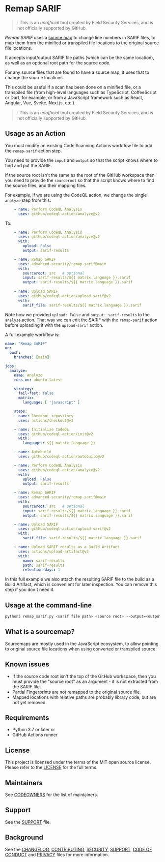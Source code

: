# Remap SARIF

> ℹ️ This is an _unofficial_ tool created by Field Security Services, and is not officially supported by GitHub.

*Remap SARIF* uses a [source map](https://web.dev/source-maps/) to change line numbers in SARIF files, to map them from the minified or transpiled file locations to the original source file locations.

It accepts input/output SARIF file paths (which can be the same location), as well as an optional root path for the source code.

For any source files that are found to have a source map, it uses that to change the source locations.

This could be useful if a scan has been done on a minified file, or a transpiled file (from high-level languages such as TypeScript, CoffeeScript or Dart, for example, or from a JavaScript framework such as React, Angular, Vue, Svelte, Next.js, etc.).

> ℹ️ This is an _unofficial_ tool created by Field Security Services, and is not officially supported by GitHub.

## Usage as an Action

You must modify an existing Code Scanning Actions workflow file to add the `remap-sarif` action step.

You need to provide the `input` and `output` so that the script knows where to find and put the SARIF.

If the source root isn't the same as the root of the GitHub workspace then you need to provide the `sourceroot` so that the script knows where to find the source files, and their mapping files.

For example, if we are using the CodeQL action, we change the single `analyze` step from this:

```yaml
    - name: Perform CodeQL Analysis
      uses: github/codeql-action/analyze@v2
```

To:

```yaml
    - name: Perform CodeQL Analysis
      uses: github/codeql-action/analyze@v2
      with:
        upload: False
        output: sarif-results

    - name: Remap SARIF
      uses: advanced-security/remap-sarif@main
      with:
        sourceroot: src   # optional
        input: sarif-results/${{ matrix.language }}.sarif
        output: sarif-results/${{ matrix.language }}.sarif
      
    - name: Upload SARIF
      uses: github/codeql-action/upload-sarif@v2
      with:
        sarif_file: sarif-results/${{ matrix.language }}.sarif
```

Note how we provided `upload: False` and `output: sarif-results` to the `analyze` action. That way we can edit the SARIF with the `remap-sarif` action before uploading it with the `upload-sarif` action.

A full example workflow is:

```yaml
name: "Remap SARIF"
on:
  push:
    branches: [main]

jobs:
  analyze:
    name: Analyze
    runs-on: ubuntu-latest

    strategy:
      fail-fast: false
      matrix:
        language: [ 'javascript' ]

    steps:
    - name: Checkout repository
      uses: actions/checkout@v3

    - name: Initialize CodeQL
      uses: github/codeql-action/init@v2
      with:
        languages: ${{ matrix.language }}

    - name: Autobuild
      uses: github/codeql-action/autobuild@v2

    - name: Perform CodeQL Analysis
      uses: github/codeql-action/analyze@v2
      with:
        upload: False
        output: sarif-results

    - name: Remap SARIF
      uses: advanced-security/remap-sarif@main
      with:
        sourceroot: src   # optional
        input: sarif-results/${{ matrix.language }}.sarif
        output: sarif-results/${{ matrix.language }}.sarif

    - name: Upload SARIF
      uses: github/codeql-action/upload-sarif@v2
      with:
        sarif_file: sarif-results/${{ matrix.language }}.sarif

    - name: Upload SARIF results as a Build Artifact
      uses: actions/upload-artifact@v3
      with:
        name: sarif-results
        path: sarif-results
        retention-days: 1
```

In this full example we also attach the resulting SARIF file to the build as a Build Artifact, which is convenient for later inspection. You can remove this step if you don't need it.

## Usage at the command-line

``` bash
python3 remap_sarif.py <sarif file path> <source root> --output=<output sarif file path>
```

## What is a sourcemap?

Sourcemaps are mostly used in the JavaScript ecosystem, to allow pointing to original source file locations when using converted or transpiled source.

## Known issues

* If the source code root isn't the top of the GitHub workspace, then you must provide the "source root" as an argument - it is not extracted from the SARIF file.
* Partial Fingerprints are not remapped to the original source file.
* Mapped locations with relative paths are probably library code, but are not yet removed.

## Requirements

* Python 3.7 or later
or
* GitHub Actions runner

## License

This project is licensed under the terms of the MIT open source license. Please refer to the [LICENSE](LICENSE) for the full terms.

## Maintainers

See [CODEOWNERS](CODEOWNERS) for the list of maintainers.

## Support

See the [SUPPORT](SUPPORT.md) file.

## Background

See the [CHANGELOG](CHANGELOG.md), [CONTRIBUTING](CONTRIBUTING.md), [SECURITY](SECURITY.md), [SUPPORT](SUPPORT.md), [CODE OF CONDUCT](CODE_OF_CONDUCT.md) and [PRIVACY](PRIVACY.md) files for more information.

